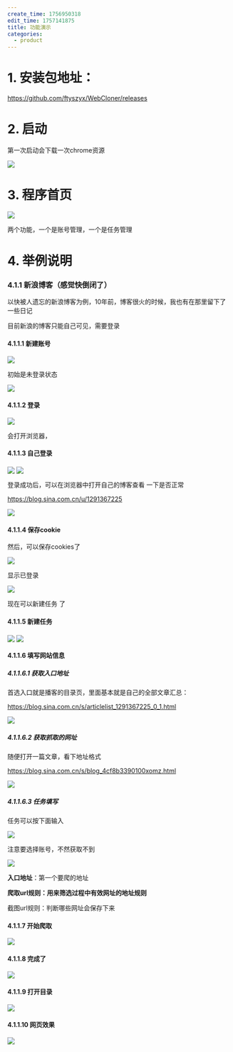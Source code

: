 ```yaml
---
create_time: 1756950318
edit_time: 1757141875
title: 功能演示
categories:
  - product
---
```



# 1. 安装包地址：

https://github.com/ftyszyx/WebCloner/releases

# 2. 启动

第一次启动会下载一次chrome资源

<img src="/assets/KcDIbzAsMoNxRCxIAXocmlPened.png" src-width="1096" class="markdown-img m-auto" src-height="541" align="center"/>

# 3. 程序首页

<img src="/assets/BdZtbQWNCoAhgpx0pRXcPp0FnHf.png" src-width="1262" class="markdown-img m-auto" src-height="713" align="center"/>

两个功能，一个是账号管理，一个是任务管理

# 4. 举例说明

### 4.1.1 新浪博客（感觉快倒闭了）

以快被人遗忘的新浪博客为例，10年前，博客很火的时候，我也有在那里留下了一些日记

目前新浪的博客只能自己可见，需要登录

#### 4.1.1.1 新建账号

<img src="/assets/H81cbhi3HowJZhxG2mNcNfzhnHb.png" src-width="1251" class="markdown-img m-auto" src-height="531" align="center"/>

初始是未登录状态

<img src="/assets/RIinb2eLzoKFhNxOpW0c1caanLe.png" src-width="1260" class="markdown-img m-auto" src-height="166" align="center"/>

#### 4.1.1.2 登录

<img src="/assets/JN8fbPtgdoOYRZxsbcucasRtnSf.png" src-width="1239" class="markdown-img m-auto" src-height="171" align="center"/>

会打开浏览器，

#### 4.1.1.3 自己登录

<img src="/assets/IO5Jb7wCEohwzcxhqvwchUCHnbf.png" src-width="578" class="markdown-img m-auto" src-height="214" align="center"/>

<img src="/assets/CGelb4Zj0oIdEmxEAdRcWi6PnXe.png" src-width="890" class="markdown-img m-auto" src-height="572" align="center"/>

登录成功后，可以在浏览器中打开自己的博客查看 一下是否正常

https://blog.sina.com.cn/u/1291367225

<img src="/assets/GD3LbUm3WoWmUaxOosQcLThBnxc.png" src-width="774" class="markdown-img m-auto" src-height="560" align="center"/>

#### 4.1.1.4 保存cookie

然后，可以保存cookies了

<img src="/assets/UCMVbD1tVoudLhxGcHKcxBKinSf.png" src-width="692" class="markdown-img m-auto" src-height="259" align="center"/>

显示已登录

<img src="/assets/PTtKb9YikoQkiuxFBl6cY0innxh.png" src-width="1246" class="markdown-img m-auto" src-height="188" align="center"/>

现在可以新建任务 了

#### 4.1.1.5 新建任务

<img src="/assets/D6TbbKur6oMIyUxqb90c83l1nkf.png" src-width="1024" class="markdown-img m-auto" src-height="621" align="center"/>

<img src="/assets/Bn2pbUtJDo2FGRxC4U3cj7wSnYd.png" src-width="1245" class="markdown-img m-auto" src-height="678" align="center"/>

#### 4.1.1.6 填写网站信息

##### 4.1.1.6.1 获取入口地址

首选入口就是播客的目录页，里面基本就是自己的全部文章汇总：

https://blog.sina.com.cn/s/articlelist_1291367225_0_1.html

<img src="/assets/MOreb78XdoxFWxxzi5YcXenOnSF.png" src-width="1461" class="markdown-img m-auto" src-height="889" align="center"/>

##### 4.1.1.6.2 获取抓取的网址 

随便打开一篇文章，看下地址格式

https://blog.sina.com.cn/s/blog_4cf8b3390100xomz.html

<img src="/assets/XDKBb54u6oZks1xjWIvcNTmHnog.png" src-width="1358" class="markdown-img m-auto" src-height="473" align="center"/>

##### 4.1.1.6.3 任务填写

任务可以按下面输入

<img src="/assets/FsmLb7bGmodVBRx3dsnc97d3nSd.png" src-width="663" class="markdown-img m-auto" src-height="881" align="center"/>

注意要选择账号，不然获取不到

<img src="/assets/HysCbdbuno579Jxiz5icwIdYnqg.png" src-width="467" class="markdown-img m-auto" src-height="273" align="center"/>

 **入口地址**：第一个要爬的地址

 **爬取url规则：用来筛选过程中有效网址的地址规则**

截图url规则：判断哪些网址会保存下来

#### 4.1.1.7 开始爬取

<img src="/assets/DUHAb9049oP8FuxoCeBc2rGmnKf.png" src-width="1233" class="markdown-img m-auto" src-height="150" align="center"/>

#### 4.1.1.8 完成了

<img src="/assets/BLhQbsBzfoAIxrxwUFXcnnMvnLh.png" src-width="1261" class="markdown-img m-auto" src-height="218" align="center"/>

#### 4.1.1.9 打开目录

<img src="/assets/AsCibIIQFooew3x38KfcxQ0tnLe.png" src-width="1122" class="markdown-img m-auto" src-height="306" align="center"/>

#### 4.1.1.10 网页效果

<img src="/assets/KcbTbAF0OoPuNXxCuzzcADxOnwg.png" src-width="1229" class="markdown-img m-auto" src-height="451" align="center"/>

 


